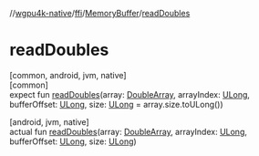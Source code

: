 //[wgpu4k-native](../../../index.md)/[ffi](../index.md)/[MemoryBuffer](index.md)/[readDoubles](read-doubles.md)

# readDoubles

[common, android, jvm, native]\
[common]\
expect fun [readDoubles](read-doubles.md)(array: [DoubleArray](https://kotlinlang.org/api/core/kotlin-stdlib/kotlin/-double-array/index.html), arrayIndex: [ULong](https://kotlinlang.org/api/core/kotlin-stdlib/kotlin/-u-long/index.html), bufferOffset: [ULong](https://kotlinlang.org/api/core/kotlin-stdlib/kotlin/-u-long/index.html), size: [ULong](https://kotlinlang.org/api/core/kotlin-stdlib/kotlin/-u-long/index.html) = array.size.toULong())

[android, jvm, native]\
actual fun [readDoubles](read-doubles.md)(array: [DoubleArray](https://kotlinlang.org/api/core/kotlin-stdlib/kotlin/-double-array/index.html), arrayIndex: [ULong](https://kotlinlang.org/api/core/kotlin-stdlib/kotlin/-u-long/index.html), bufferOffset: [ULong](https://kotlinlang.org/api/core/kotlin-stdlib/kotlin/-u-long/index.html), size: [ULong](https://kotlinlang.org/api/core/kotlin-stdlib/kotlin/-u-long/index.html))